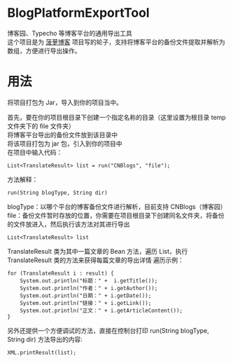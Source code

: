 # BlogPlatformExportTool

博客园、Typecho 等博客平台的通用导出工具  
这个项目是为 [菠萝博客](https://github.com/adlered/bolo-solo) 项目写的轮子，支持将博客平台的备份文件提取并解析为数组，方便进行导出操作。  

# 用法

将项目打包为 Jar，导入到你的项目当中。  

首先，要在你的项目根目录下创建一个指定名称的目录（这里设置为根目录 temp 文件夹下的 file 文件夹）  
将博客平台导出的备份文件放到该目录中  
将该项目打包为 jar 包，引入到你的项目中  
在项目中输入代码：  

```
List<TranslateResult> list = run("CNBlogs", "file");
```

方法解释：  

```
run(String blogType, String dir)
```
blogType：以哪个平台的博客备份文件进行解析，目前支持 CNBlogs（博客园）
file：备份文件暂时存放的位置，你需要在项目根目录下创建同名文件夹，将备份的文件放进入，然后执行该方法对其进行导出

```
List<TranslateResult> list
```
TranslateResult 类为其中一篇文章的 Bean 方法，遍历 List，执行 TranslateResult 类的方法来获得每篇文章的导出详情
遍历示例：

```
for (TranslateResult i : result) {
    System.out.println("标题：" +  i.getTitle());
    System.out.println("作者：" + i.getAuthor());
    System.out.println("日期：" + i.getDate());
    System.out.println("链接：" + i.getLink());
    System.out.println("正文：" + i.getArticleContent());
}
```

另外还提供一个方便调试的方法，直接在控制台打印 run(String blogType, String dir) 方法导出的内容:  
```
XML.printResult(list);
```
